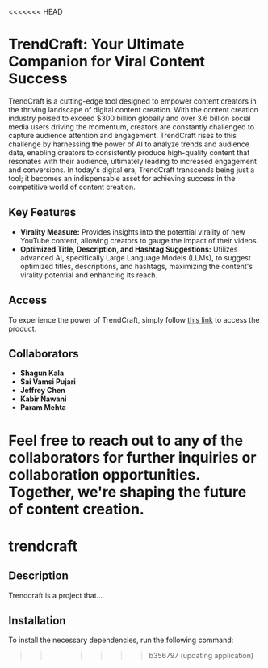 <<<<<<< HEAD
# TrendCraft: Your Ultimate Companion for Viral Content Success

TrendCraft is a cutting-edge tool designed to empower content creators in the thriving landscape of digital content creation. With the content creation industry poised to exceed $300 billion globally and over 3.6 billion social media users driving the momentum, creators are constantly challenged to capture audience attention and engagement. TrendCraft rises to this challenge by harnessing the power of AI to analyze trends and audience data, enabling creators to consistently produce high-quality content that resonates with their audience, ultimately leading to increased engagement and conversions. In today's digital era, TrendCraft transcends being just a tool; it becomes an indispensable asset for achieving success in the competitive world of content creation.

## Key Features

- **Virality Measure:** Provides insights into the potential virality of new YouTube content, allowing creators to gauge the impact of their videos.
- **Optimized Title, Description, and Hashtag Suggestions:** Utilizes advanced AI, specifically Large Language Models (LLMs), to suggest optimized titles, descriptions, and hashtags, maximizing the content's virality potential and enhancing its reach.

## Access

To experience the power of TrendCraft, simply follow [this link](#) to access the product.

## Collaborators

- **Shagun Kala**
- **Sai Vamsi Pujari**
- **Jeffrey Chen**
- **Kabir Nawani**
- **Param Mehta**

Feel free to reach out to any of the collaborators for further inquiries or collaboration opportunities. Together, we're shaping the future of content creation.
=======
# trendcraft

## Description

Trendcraft is a project that...

## Installation

To install the necessary dependencies, run the following command:
>>>>>>> b356797 (updating application)
